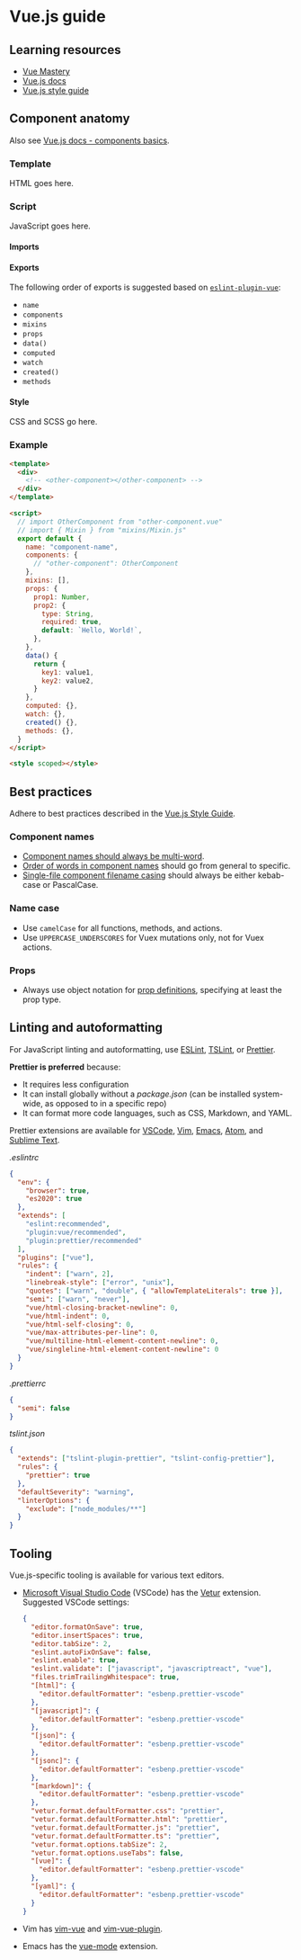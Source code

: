 # Vue.js guide

## Learning resources

- [Vue Mastery](https://www.vuemastery.com)
- [Vue.js docs](https://vuejs.org/v2/guide/)
- [Vue.js style guide](https://vuejs.org/v2/style-guide)

## Component anatomy

Also see [Vue.js docs - components basics](https://vuejs.org/v2/guide/components.html).

### Template

HTML goes here.

### Script

JavaScript goes here.

#### Imports

#### Exports

The following order of exports is suggested based on [`eslint-plugin-vue`](https://eslint.vuejs.org/rules/):

- `name`
- `components`
- `mixins`
- `props`
- `data()`
- `computed`
- `watch`
- `created()`
- `methods`

#### Style

CSS and SCSS go here.

### Example

```html
<template>
  <div>
    <!-- <other-component></other-component> -->
  </div>
</template>

<script>
  // import OtherComponent from "other-component.vue"
  // import { Mixin } from "mixins/Mixin.js"
  export default {
    name: "component-name",
    components: {
      // "other-component": OtherComponent
    },
    mixins: [],
    props: {
      prop1: Number,
      prop2: {
        type: String,
        required: true,
        default: `Hello, World!`,
      },
    },
    data() {
      return {
        key1: value1,
        key2: value2,
      }
    },
    computed: {},
    watch: {},
    created() {},
    methods: {},
  }
</script>

<style scoped></style>
```

## Best practices

Adhere to best practices described in the [Vue.js Style Guide](https://vuejs.org/v2/style-guide).

### Component names

- [Component names should always be multi-word](https://vuejs.org/v2/style-guide/#Multi-word-component-names-essential).
- [Order of words in component names](https://vuejs.org/v2/style-guide/#Order-of-words-in-component-names-strongly-recommended) should go from general to specific.
- [Single-file component filename casing](https://vuejs.org/v2/style-guide/#Single-file-component-filename-casing-strongly-recommended) should always be either kebab-case or PascalCase.

### Name case

- Use `camelCase` for all functions, methods, and actions.
- Use `UPPERCASE_UNDERSCORES` for Vuex mutations only, not for Vuex actions.

### Props

- Always use object notation for [prop definitions](https://vuejs.org/v2/style-guide/#Prop-definitions-essential), specifying at least the prop type.

## Linting and autoformatting

For JavaScript linting and autoformatting, use [ESLint](https://eslint.org/), [TSLint](https://palantir.github.io/tslint/), or [Prettier](https://prettier.io/).

**Prettier is preferred** because:

- It requires less configuration
- It can install globally without a _package.json_ (can be installed system-wide, as opposed to in a specific repo)
- It can format more code languages, such as CSS, Markdown, and YAML.

Prettier extensions are available for [VSCode](https://github.com/prettier/prettier-vscode), [Vim](https://github.com/prettier/vim-prettier), [Emacs](https://github.com/prettier/prettier-emacs), [Atom](https://github.com/prettier/prettier-atom), and [Sublime Text](https://packagecontrol.io/packages/JsPrettier).

_.eslintrc_

```json
{
  "env": {
    "browser": true,
    "es2020": true
  },
  "extends": [
    "eslint:recommended",
    "plugin:vue/recommended",
    "plugin:prettier/recommended"
  ],
  "plugins": ["vue"],
  "rules": {
    "indent": ["warn", 2],
    "linebreak-style": ["error", "unix"],
    "quotes": ["warn", "double", { "allowTemplateLiterals": true }],
    "semi": ["warn", "never"],
    "vue/html-closing-bracket-newline": 0,
    "vue/html-indent": 0,
    "vue/html-self-closing": 0,
    "vue/max-attributes-per-line": 0,
    "vue/multiline-html-element-content-newline": 0,
    "vue/singleline-html-element-content-newline": 0
  }
}
```

_.prettierrc_

```json
{
  "semi": false
}
```

_tslint.json_

```json
{
  "extends": ["tslint-plugin-prettier", "tslint-config-prettier"],
  "rules": {
    "prettier": true
  },
  "defaultSeverity": "warning",
  "linterOptions": {
    "exclude": ["node_modules/**"]
  }
}
```

## Tooling

Vue.js-specific tooling is available for various text editors.

- [Microsoft Visual Studio Code](https://code.visualstudio.com/) (VSCode) has the [Vetur](https://vuejs.github.io/vetur/) extension. Suggested VSCode settings:

  ```json
  {
    "editor.formatOnSave": true,
    "editor.insertSpaces": true,
    "editor.tabSize": 2,
    "eslint.autoFixOnSave": false,
    "eslint.enable": true,
    "eslint.validate": ["javascript", "javascriptreact", "vue"],
    "files.trimTrailingWhitespace": true,
    "[html]": {
      "editor.defaultFormatter": "esbenp.prettier-vscode"
    },
    "[javascript]": {
      "editor.defaultFormatter": "esbenp.prettier-vscode"
    },
    "[json]": {
      "editor.defaultFormatter": "esbenp.prettier-vscode"
    },
    "[jsonc]": {
      "editor.defaultFormatter": "esbenp.prettier-vscode"
    },
    "[markdown]": {
      "editor.defaultFormatter": "esbenp.prettier-vscode"
    },
    "vetur.format.defaultFormatter.css": "prettier",
    "vetur.format.defaultFormatter.html": "prettier",
    "vetur.format.defaultFormatter.js": "prettier",
    "vetur.format.defaultFormatter.ts": "prettier",
    "vetur.format.options.tabSize": 2,
    "vetur.format.options.useTabs": false,
    "[vue]": {
      "editor.defaultFormatter": "esbenp.prettier-vscode"
    },
    "[yaml]": {
      "editor.defaultFormatter": "esbenp.prettier-vscode"
    }
  }
  ```

- Vim has [vim-vue](https://github.com/posva/vim-vue) and [vim-vue-plugin](https://github.com/leafOfTree/vim-vue-plugin).
- Emacs has the [vue-mode](https://github.com/AdamNiederer/vue-mode) extension.
